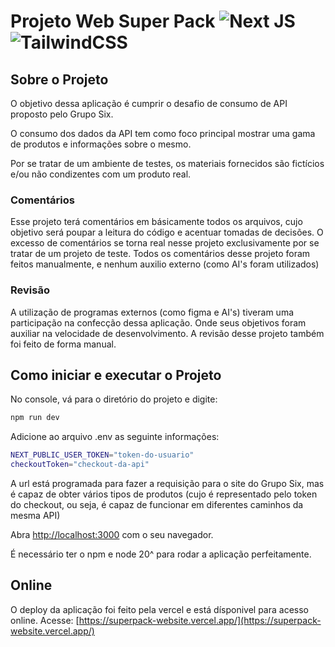 # Projeto Web Super Pack ![Next JS](https://img.shields.io/badge/Next-black?style=for-the-badge&logo=next.js&logoColor=white) ![TailwindCSS](https://img.shields.io/badge/tailwindcss-%2338B2AC.svg?style=for-the-badge&logo=tailwind-css&logoColor=white)

## Sobre o Projeto

O objetivo dessa aplicação é cumprir o desafio de consumo de API proposto pelo Grupo Six.

O consumo dos dados da API tem como foco principal mostrar uma gama de produtos e informações sobre o mesmo.

Por se tratar de um ambiente de testes, os materiais fornecidos são fictícios e/ou não condizentes com um produto real.

### Comentários

Esse projeto terá comentários em básicamente todos os arquivos, cujo objetivo será poupar a leitura do código e acentuar tomadas de decisões.
O excesso de comentários se torna real nesse projeto exclusivamente por se tratar de um projeto de teste.
Todos os comentários desse projeto foram feitos manualmente, e nenhum auxilio externo (como AI's foram utilizados)

### Revisão

A utilização de programas externos (como figma e AI's) tiveram uma participação na confecção dessa aplicação. Onde seus objetivos foram auxiliar na velocidade de desenvolvimento.
A revisão desse projeto também foi feito de forma manual.

## Como iniciar e executar o Projeto

No console, vá para o diretório do projeto e digite:

```bash
npm run dev
```

Adicione ao arquivo .env as seguinte informações:

```bash
NEXT_PUBLIC_USER_TOKEN="token-do-usuario"
checkoutToken="checkout-da-api"
```

A url está programada para fazer a requisição para o site do Grupo Six, mas é capaz de obter vários tipos de produtos (cujo é representado pelo token do checkout, ou seja, é capaz de funcionar em diferentes caminhos da mesma API)

Abra [http://localhost:3000](http://localhost:3000) com o seu navegador.

É necessário ter o npm e node 20^ para rodar a aplicação perfeitamente.

## Online

O deploy da aplicação foi feito pela vercel e está dísponivel para acesso online.
Acesse: [https://superpack-website.vercel.app/](https://superpack-website.vercel.app/)
